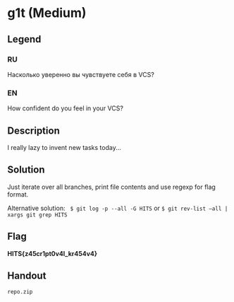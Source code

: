 # g1t (Medium)

## Legend

### RU

Насколько уверенно вы чувствуете себя в VCS?

### EN

How confident do you feel in your VCS?

## Description

I really lazy to invent new tasks today...

## Solution

Just iterate over all branches, print file contents and use regexp for flag format.

Alternative solution: ` $ git log -p --all -G HITS` or `$ git rev-list —all | xargs git grep HITS`

## Flag

**HITS{z45cr1pt0v4l_kr454v4}**

## Handout

```repo.zip```
